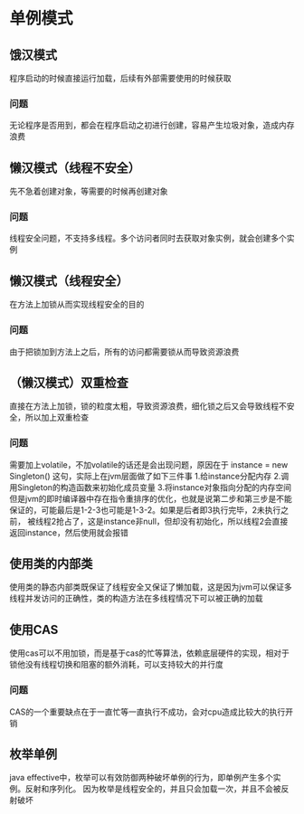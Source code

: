 # 单例模式
## 饿汉模式
程序启动的时候直接运行加载，后续有外部需要使用的时候获取
### 问题
无论程序是否用到，都会在程序启动之初进行创建，容易产生垃圾对象，造成内存浪费
## 懒汉模式（线程不安全）
先不急着创建对象，等需要的时候再创建对象
### 问题
线程安全问题，不支持多线程。多个访问者同时去获取对象实例，就会创建多个实例
## 懒汉模式（线程安全）
在方法上加锁从而实现线程安全的目的
### 问题
由于把锁加到方法上之后，所有的访问都需要锁从而导致资源浪费
## （懒汉模式）双重检查
直接在方法上加锁，锁的粒度太粗，导致资源浪费，细化锁之后又会导致线程不安全，所以加上双重检查
### 问题
需要加上volatile，不加volatile的话还是会出现问题，原因在于
instance = new Singleton() 这句，实际上在jvm层面做了如下三件事
1.给instance分配内存
2.调用Singleton的构造函数来初始化成员变量
3.将instance对象指向分配的内存空间
但是jvm的即时编译器中存在指令重排序的优化，也就是说第二步和第三步是不能保证的，可能最后是1-2-3也可能是1-3-2。如果是后者即3执行完毕，2未执行之前，
被线程2抢占了，这是instance非null，但却没有初始化，所以线程2会直接返回instance，然后使用就会报错
## 使用类的内部类
使用类的静态内部类既保证了线程安全又保证了懒加载，这是因为jvm可以保证多线程并发访问的正确性，类的构造方法在多线程情况下可以被正确的加载
## 使用CAS
使用cas可以不用加锁，而是基于cas的忙等算法，依赖底层硬件的实现，相对于锁他没有线程切换和阻塞的额外消耗，可以支持较大的并行度
### 问题
CAS的一个重要缺点在于一直忙等一直执行不成功，会对cpu造成比较大的执行开销
## 枚举单例
java effective中，枚举可以有效防御两种破坏单例的行为，即单例产生多个实例。反射和序列化。
因为枚举是线程安全的，并且只会加载一次，并且不会被反射破坏
